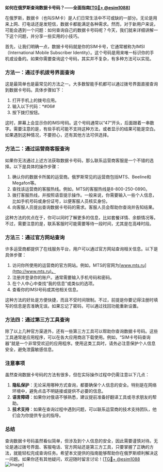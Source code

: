 **如何在俄罗斯查询数据卡号码？——全面指南[[TG💪+ @esim1088](https://t.me/s/esim1088)]**

在俄罗斯，数据卡（也叫SIM卡）是人们日常生活中不可或缺的一部分。无论是用来上网、打电话还是发短信，数据卡都能满足各种需求。然而，对于新用户来说，可能会遇到一个问题：如何查询自己的数据卡号码呢？今天，我们就来详细讲解一下这个问题，并分享一些实用的小技巧。

首先，让我们明确一点，数据卡号码就是你的SIM卡号，它通常被称为IMSI（International Mobile Subscriber Identity）。这个号码是用来唯一标识你的手机或设备的。如果你需要查询这个号码，其实并不复杂，有多种方法可以实现。

### 方法一：通过手机拨号界面查询

这是最简单也是最常见的方法之一。大多数智能手机都可以通过拨号界面直接查询到数据卡号码。具体步骤如下：

1. 打开手机上的拨号应用。
2. 输入以下代码：\*#06#
3. 按下拨打按钮。

这时，屏幕上会显示你的IMSI号码。这个号码通常以“47”开头，后面跟着一串数字。需要注意的是，有些手机可能不支持这种方法，或者显示的结果可能是空白。如果遇到这种情况，不要担心，还有其他方法可供选择。

### 方法二：通过运营商客服查询

如果你无法通过上述方法获取数据卡号码，那么联系运营商客服是一个不错的选择。以下是具体的操作步骤：

1. 确认你的数据卡所属的运营商。俄罗斯常见的运营商包括MTS、Beeline和Megafon等。
2. 查找该运营商的客服热线。例如，MTS的客服热线是8-800-250-0890。
3. 拨打客服热线，并按照语音提示操作。一般来说，你需要输入一些个人信息，比如手机号码或身份证号，以便客服人员核实身份。
4. 向客服人员提出查询数据卡号码的需求。客服人员会帮助你查询并告知结果。

这种方法的优点在于，你可以同时了解更多的信息，比如套餐详情、余额情况等。不过，需要注意的是，联系客服时可能需要等待一段时间，尤其是在高峰时段。

### 方法三：通过官方网站查询

许多运营商都提供了在线服务平台，用户可以通过官方网站查询相关信息。以下是具体步骤：

1. 访问你所使用的运营商的官方网站。例如，MTS的官网为[www.mts.ru](http://www.mts.ru)。
2. 注册并登录你的账户。通常需要输入手机号码和密码。
3. 在个人中心中查找“我的信息”或类似的选项。
4. 查看你的IMSI号码或其他相关信息。

这种方法的好处是方便快捷，而且不受时间限制。不过，前提是你要记得注册时填写的信息是否准确无误。如果忘记了密码，可以通过找回功能重新设置。

### 方法四：通过第三方工具查询

除了以上几种官方渠道外，还有一些第三方工具可以帮助你查询数据卡号码。这些工具通常是应用程序，可以在各大应用商店下载使用。例如，“SIM卡号码查询器”就是一个非常受欢迎的应用程序。使用这类工具时，请务必注意保护个人信息安全，避免泄露敏感信息。

### 注意事项

虽然查询数据卡号码的方法有很多，但在实际操作过程中仍需注意以下几点：

1. **隐私保护**：无论采用哪种方式查询，都要确保个人信息的安全。特别是在网络环境中，避免点击不明链接或提供不必要的信息。
2. **语言障碍**：如果你对俄语不够熟悉，建议提前准备好翻译工具或寻求朋友的帮助。
3. **技术支持**：如果在查询过程中遇到问题，可以联系运营商的技术支持团队，他们会为你提供专业的指导。

### 总结

查询数据卡号码虽然看似简单，但涉及到个人信息的安全，因此需要谨慎对待。无论是通过拨号界面、客服电话、官方网站还是第三方工具，只要掌握了正确的方法，就能轻松完成查询任务。希望本文提供的指南能够帮助你在俄罗斯顺利解决这一问题。如果你还有其他疑问，欢迎随时留言讨论！[[TG💪+ @esim1088](https://t.me/s/esim1088) ![Image](https://i.postimg.cc/4NQfJmqS/Snipaste-2025-05-13-00-14-12.png)]